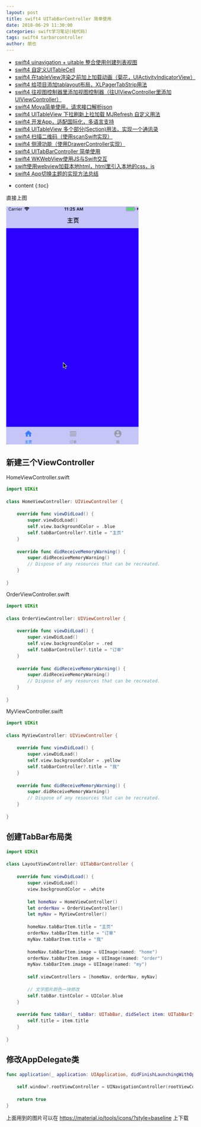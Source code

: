 ```yaml
---
layout: post
title: swift4 UITabBarController 简单使用
date: 2018-06-29 11:30:00
categories: swift学习笔记(纯代码)
tags: swift4 tarbarcontroller
author: 朋也
---
```


- [swift4 uinavigation + uitable 整合使用创建列表视图](https://tomoya92.github.io/2018/06/08/swift-uinavigation-uitable/)
- [swift4 自定义UITableCell](https://tomoya92.github.io/2018/06/09/swfit-uitableview-uitablecell/)
- [swift4 在tableView渲染之前加上加载动画（菊花，UIActivityIndicatorView）](https://tomoya92.github.io/2018/06/11/swift-tableview-activity-indicator/)
- [swift4 给项目添加tablayout布局，XLPagerTabStrip用法](https://tomoya92.github.io/2018/06/13/swift-tablayout-xlpagertabstrip/)
- [swift4 往视图控制器里添加视图控制器（往UIViewController里添加UIViewController）](https://tomoya92.github.io/2018/06/13/swift-adduiviewcontroller-to-uiviewcontroller/)
- [swift4 Moya简单使用，请求接口解析json](https://tomoya92.github.io/2018/06/14/swift-moya/)
- [swift4 UITableView 下拉刷新上拉加载 MJRefresh 自定义用法](https://tomoya92.github.io/2018/06/20/swift-pullrefresh-loadmore/)
- [swift4 开发App，适配国际化，多语言支持](https://tomoya92.github.io/2018/06/20/swift-localizable/)
- [swift4 UITableView 多个部分(Section)用法，实现一个通讯录](https://tomoya92.github.io/2018/06/26/swift-tableview-multipart-section/)
- [swift4 扫描二维码（使用scanSwift实现）](https://tomoya92.github.io/2018/06/27/swift-scan-qrcode/)
- [swift4 侧滑功能（使用DrawerController实现）](https://tomoya92.github.io/2018/06/29/swift-drawercontroller/)
- [swift4 UITabBarController 简单使用](https://tomoya92.github.io/2018/06/29/swift-tabbarcontroller/)
- [swift4 WKWebView使用JS与Swift交互](https://tomoya92.github.io/2018/07/05/swift-webview-javascript/)
- [swift使用webview加载本地html，html里引入本地的css，js](https://tomoya92.github.io/2018/10/31/swift-webview-load-css-js/)
- [swift4 App切换主题的实现方法总结](https://tomoya92.github.io/2018/11/09/swift-theme/)

* content
{:toc}

直接上图

![](/assets/swift-tabbarcontroller.gif)




## 新建三个ViewController

HomeViewController.swift

```swift
import UIKit

class HomeViewController: UIViewController {

    override func viewDidLoad() {
        super.viewDidLoad()
        self.view.backgroundColor = .blue
        self.tabBarController?.title = "主页"
    }

    override func didReceiveMemoryWarning() {
        super.didReceiveMemoryWarning()
        // Dispose of any resources that can be recreated.
    }

}
```

OrderViewController.swift

```swift
import UIKit

class OrderViewController: UIViewController {

    override func viewDidLoad() {
        super.viewDidLoad()
        self.view.backgroundColor = .red
        self.tabBarController?.title = "订单"
    }

    override func didReceiveMemoryWarning() {
        super.didReceiveMemoryWarning()
        // Dispose of any resources that can be recreated.
    }

}
```

MyViewController.swift

```swift
import UIKit

class MyViewController: UIViewController {

    override func viewDidLoad() {
        super.viewDidLoad()
        self.view.backgroundColor = .yellow
        self.tabBarController?.title = "我"
    }

    override func didReceiveMemoryWarning() {
        super.didReceiveMemoryWarning()
        // Dispose of any resources that can be recreated.
    }

}
```

## 创建TabBar布局类

```swift
import UIKit

class LayoutViewController: UITabBarController {

    override func viewDidLoad() {
        super.viewDidLoad()
        view.backgroundColor = .white

        let homeNav = HomeViewController()
        let orderNav = OrderViewController()
        let myNav = MyViewController()

        homeNav.tabBarItem.title = "主页"
        orderNav.tabBarItem.title = "订单"
        myNav.tabBarItem.title = "我"

        homeNav.tabBarItem.image = UIImage(named: "home")
        orderNav.tabBarItem.image = UIImage(named: "order")
        myNav.tabBarItem.image = UIImage(named: "my")

        self.viewControllers = [homeNav, orderNav, myNav]

        // 文字图片颜色一块修改
        self.tabBar.tintColor = UIColor.blue
    }

    override func tabBar(_ tabBar: UITabBar, didSelect item: UITabBarItem) {
        self.title = item.title
    }

}
```

## 修改AppDelegate类

```swift
func application(_ application: UIApplication, didFinishLaunchingWithOptions launchOptions: [UIApplicationLaunchOptionsKey: Any]?) -> Bool {

    self.window?.rootViewController = UINavigationController(rootViewController: LayoutViewController())

    return true
}
```

上面用到的图片可以在 https://material.io/tools/icons/?style=baseline 上下载

